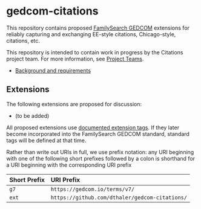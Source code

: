 # gedcom-citations

This repository contains proposed [FamilySearch GEDCOM](https://gedcom.io/specs/) extensions
for reliably capturing and exchanging EE-style citations, Chicago-style, citations, etc.

This repository is intended to contain work in progress by the Citations project team.
For more information, see [Project Teams](https://gedcom.io/community/#project-teams). 

* [Background and requirements](background.md)

Extensions
----------

The following extensions are proposed for discussion:

* (to be added)

All proposed extensions use [documented extension tags](https://gedcom.io/specifications/FamilySearchGEDCOMv7.html#extension-tags).  If they later become incorporated into the FamilySearch GEDCOM standard,
standard tags will be defined at that time.

Rather than write out URIs in full, we use prefix notation: any URI beginning with one
of the following short prefixes followed by a colon is shorthand for a URI beginning
with the corresponding URI prefix

| Short Prefix | URI Prefix                                     |
|:-------------|:-----------------------------------------------|
| `g7`         | `https://gedcom.io/terms/v7/`                  |
| `ext`        | `https://github.com/dthaler/gedcom-citations/` |
